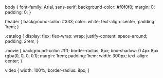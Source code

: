 body {
    font-family: Arial, sans-serif;
    background-color: #f0f0f0;
    margin: 0;
    padding: 0;
}

header {
    background-color: #333;
    color: white;
    text-align: center;
    padding: 1rem;
}

.catalog {
    display: flex;
    flex-wrap: wrap;
    justify-content: space-around;
    padding: 2rem;
}

.movie {
    background-color: #fff;
    border-radius: 8px;
    box-shadow: 0 4px 8px rgba(0, 0, 0, 0.1);
    margin: 1rem;
    padding: 1rem;
    width: 300px;
    text-align: center;
}

video {
    width: 100%;
    border-radius: 8px;
}

